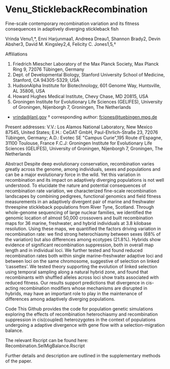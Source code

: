 # Venu_SticklebackRecombination

Fine-scale contemporary recombination variation and its fitness consequences in adaptively diverging stickleback fish

Vrinda Venu1,*, Enni Harjunmaa1, Andreea Dreau1, Shannon Brady2, Devin Absher3, David M. Kingsley2,4, Felicity C. Jones1,5,†

Affiliations
1.	Friedrich Miescher Laboratory of the Max Planck Society, Max Planck Ring 9, 72076 Tübingen, Germany
2.	Dept. of Developmental Biology, Stanford University School of Medicine, Stanford, CA 94305-5329, USA
3.	HudsonAlpha Institute for Biotechnology, 601 Genome Way, Huntsville, AL 35806, USA
4.	Howard Hughes Medical Institute, Chevy Chase, MD 20815, USA
5.	Groningen Institute for Evolutionary Life Sciences (GELIFES), University of Groningen, Nijenborgh 7, Groningen, The Netherlands

* vrinda@lanl.gov
† corresponding author: fcjones@tuebingen.mpg.de

Present addresses: 
V.V.: Los Alamos National Laboratory, New Mexico 87545, United States; 
E.H.: CeGAT GmbH, Paul-Ehrlich-Straße 23, 72076 Tübingen, Germany; 
A.D.: Evotec SE "Campus Curie",195 Route d'Espagne, 31100 Toulouse, France
F.C.J: Groningen Institute for Evolutionary Life Sciences (GELIFES), University of Groningen, Nijenborgh 7, Groningen, The Netherlands

Abstract
Despite deep evolutionary conservation, recombination varies greatly across the genome, among individuals, sexes and populations and can be a major evolutionary force in the wild. Yet this variation in recombination and its impact on adaptively diverging populations is not well understood. To elucidate the nature and potential consequences of recombination rate variation, we characterized fine-scale recombination landscapes by combining pedigrees, functional genomics and field fitness measurements in an adaptively divergent pair of marine and freshwater threespine stickleback populations from River Tyne, Scotland. Through whole-genome sequencing of large nuclear families, we identified the genomic location of almost 50,000 crossovers and built recombination maps for 36 marine, freshwater, and hybrid individuals at 3.8 kilobase resolution. Using these maps, we quantified the factors driving variation in recombination rate: we find strong heterochiasmy between sexes (68% of the variation) but also differences among ecotypes (21.8%). Hybrids show evidence of significant recombination suppression, both in overall map length and in individual loci. We further tested and found reduced recombination rates both within single marine–freshwater adaptive loci and between loci on the same chromosome, suggestive of selection on linked ‘cassettes’. We tested theory supporting the evolution of linked selection using temporal sampling along a natural hybrid zone, and found that recombinants with shuffled alleles across loci show traits associated with reduced fitness. Our results support predictions that divergence in cis-acting recombination modifiers whose mechanisms are disrupted in hybrids, may have an important role to play in the maintenance of differences among adaptively diverging populations.


Code
This Github provides the code for population genetic simulations exploring the effects of recombination heterochiasmy and recombination suppression in cis(coupled) heterozygotes in the context of populations undergoing a adaptive divergence with gene flow with a selection-migration balance.  

The relevant Rscript can be found here: Recombination.SelMigBalance.Rscript

Further details and description are outlined in the supplementary methods of the paper.
